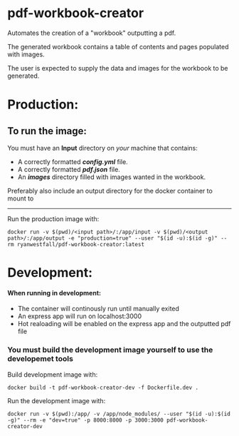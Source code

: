 # pdf-workbook-creator

Automates the creation of a "workbook" outputting a pdf.

The generated workbook contains a table of contents and pages populated with images.

The user is expected to supply the data and images for the workbook to be generated.


# Production:

## To run the image:
You must have an **Input** directory on *your* machine that contains:
* A correctly formatted ***config.yml*** file.
* A correctly formatted ***pdf.json*** file.
* An ***images*** directory filled with images wanted in the workbook.

Preferably also include an output directory for the docker container to mount to

---

Run the production image with:
```
docker run -v $(pwd)/<input path>/:/app/input -v $(pwd)/<output path>/:/app/output -e "production=true" --user "$(id -u):$(id -g)" --rm ryanwestfall/pdf-workbook-creator:latest
```

# Development:

#### When running in development:
* The container will continously run until manually exited
* An express app will run on localhost:3000
* Hot realoading will be enabled on the express app and the outputted pdf file

### You must build the development image yourself to use the developemet tools
Build development image with:
```
docker build -t pdf-workbook-creator-dev -f Dockerfile.dev .
```
Run the development image with:
```
docker run -v $(pwd):/app/ -v /app/node_modules/ --user "$(id -u):$(id -g)" --rm -e "dev=true" -p 8000:8000 -p 3000:3000 pdf-workbook-creator-dev
```

